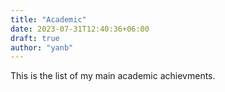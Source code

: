 ```yaml
---
title: "Academic"
date: 2023-07-31T12:40:36+06:00
draft: true
author: "yanb"
---
```


This is the list of my main academic achievments.